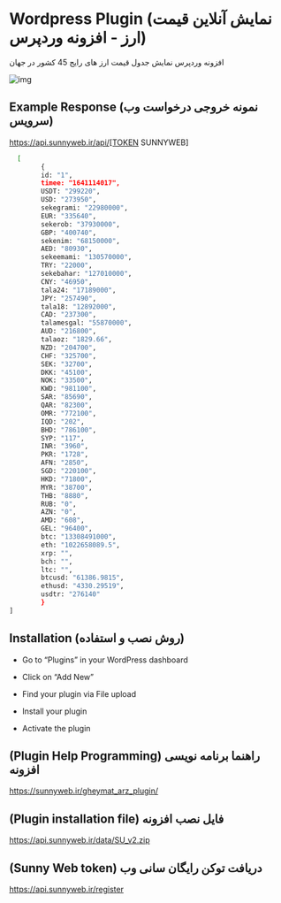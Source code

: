 
# Wordpress Plugin (نمایش آنلاین قیمت ارز - افزونه وردپرس)

افزونه وردپرس نمایش جدول قیمت ارز های رایج 45 کشور در جهان 




![img](https://sunnyweb.ir/wp-content/uploads/2021/12/Untitled11.png)


## Example Response (نمونه خروجی درخواست وب سرویس)

https://api.sunnyweb.ir/api/[TOKEN SUNNYWEB]

```bash
  [
        {
        id: "1",
        timee: "1641114017",
        USDT: "299220",
        USD: "273950",
        sekegrami: "22980000",
        EUR: "335640",
        sekerob: "37930000",
        GBP: "400740",
        sekenim: "68150000",
        AED: "80930",
        sekeemami: "130570000",
        TRY: "22000",
        sekebahar: "127010000",
        CNY: "46950",
        tala24: "17189000",
        JPY: "257490",
        tala18: "12892000",
        CAD: "237300",
        talamesgal: "55870000",
        AUD: "216800",
        talaoz: "1829.66",
        NZD: "204700",
        CHF: "325700",
        SEK: "32700",
        DKK: "45100",
        NOK: "33500",
        KWD: "981100",
        SAR: "85690",
        QAR: "82300",
        OMR: "772100",
        IQD: "202",
        BHD: "786100",
        SYP: "117",
        INR: "3960",
        PKR: "1728",
        AFN: "2850",
        SGD: "220100",
        HKD: "71800",
        MYR: "38700",
        THB: "8880",
        RUB: "0",
        AZN: "0",
        AMD: "608",
        GEL: "96400",
        btc: "13308491000",
        eth: "1022658089.5",
        xrp: "",
        bch: "",
        ltc: "",
        btcusd: "61386.9815",
        ethusd: "4330.29519",
        usdtr: "276140"
        }
]
```


## Installation (روش نصب و استفاده)

- Go to “Plugins” in your WordPress dashboard

- Click on “Add New”

- Find your plugin via File upload

- Install your plugin

- Activate the plugin
  

## (Plugin Help Programming) راهنما برنامه نویسی افزونه

https://sunnyweb.ir/gheymat_arz_plugin/

## (Plugin installation file) فایل نصب افزونه

https://api.sunnyweb.ir/data/SU_v2.zip

## (Sunny Web token) دریافت توکن رایگان سانی وب

https://api.sunnyweb.ir/register

